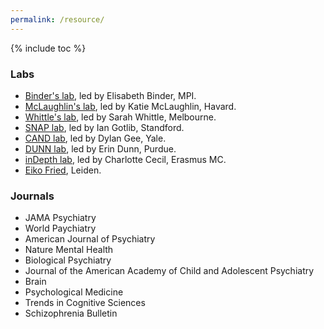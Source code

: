 ```yaml
---
permalink: /resource/
---
```



{% include toc %}

### Labs

- [Binder's lab](https://www.psych.mpg.de/binder), led by Elisabeth Binder, MPI.
- [McLaughlin's lab](https://sdlab.fas.harvard.edu/people2), led by Katie McLaughlin, Havard.
- [Whittle's lab](https://www.mncresearch.org/affective-neurodevelopment), led by Sarah Whittle, Melbourne.
- [SNAP lab](https://snaplab.stanford.edu/), led by Ian Gotlib, Standford.
- [CAND lab](http://candlab.yale.edu/category/research), led by Dylan Gee, Yale.
- [DUNN lab](https://www.thedunnlab.com/), led by Erin Dunn, Purdue.
- [inDepth lab](https://charlottececil.com/), led by Charlotte Cecil, Erasmus MC.
- [Eiko Fried](https://eiko-fried.com/), Leiden.


### Journals
- JAMA Psychiatry
- World Paychiatry
- American Journal of Psychiatry
- Nature Mental Health
- Biological Psychiatry
- Journal of the American Academy of Child and Adolescent Psychiatry
- Brain
- Psychological Medicine
- Trends in Cognitive Sciences
- Schizophrenia Bulletin



